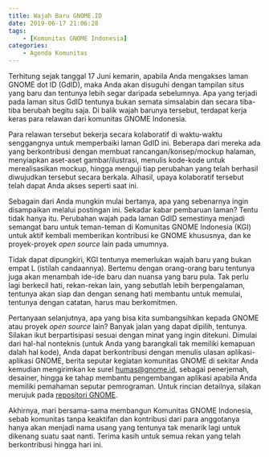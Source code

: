 ```yaml
---
title: Wajah Baru GNOME.ID
date: 2019-06-17 21:06:28
tags: 
	- [Komunitas GNOME Indonesia]
categories:
	- Agenda Komunitas
---
```


Terhitung sejak tanggal 17 Juni kemarin, apabila Anda mengakses laman GNOME dot ID (GdID), maka Anda akan disuguhi dengan tampilan situs yang baru dan tentunya lebih segar daripada sebelumnya. Apa yang terjadi pada laman situs GdID tentunya bukan semata simsalabin dan secara tiba-tiba berubah begitu saja. Di balik wajah barunya tersebut, terdapat kerja keras para relawan dari komunitas GNOME Indonesia. 

Para relawan tersebut bekerja secara kolaboratif di waktu-waktu senggangnya untuk memperbaiki laman GdID ini. Beberapa dari mereka ada yang berkontribusi dengan membuat rancangan/konsep/mockup halaman, menyiapkan aset-aset gambar/ilustrasi, menulis kode-kode untuk merealisasikan mockup, hingga menguji tiap perubahan yang telah berhasil diwujudkan tersebut secara berkala. Alhasil, upaya kolaboratif tersebut telah dapat Anda akses seperti saat ini.

Sebagain dari Anda mungkin mulai bertanya, apa yang sebenarnya ingin disampaikan melalui postingan ini. Sekadar kabar pembaruan laman? Tentu tidak hanya itu. Perubahan wajah pada laman GdID semestinya menjadi semangat baru untuk teman-teman di Komunitas GNOME Indonesia (KGI) untuk aktif kembali memberikan kontribusi ke GNOME khususnya, dan ke proyek-proyek _open source_ lain pada umumnya.

Tidak dapat dipungkiri, KGI tentunya memerlukan wajah baru yang bukan empat L (istilah candaannya). Bertemu dengan orang-orang baru tentunya juga akan menambah ide-ide baru dan nuansa yang baru pula. Tak perlu lagi berkecil hati, rekan-rekan lain, yang sebutlah lebih berpengalaman, tentunya akan siap dan dengan senang hati membantu untuk memulai, tentunya dengan catatan, harus mau berkomitmen.

Pertanyaan selanjutnya, apa yang bisa kita sumbangsihkan kepada GNOME atau proyek _open source_ lain? Banyak jalan yang dapat dipilih, tentunya. Silakan ikut berpartisipasi sesuai dengan minat yang ingin ditekuni. Dimulai dari hal-hal nonteknis (untuk Anda yang barangkali tak memiliki kemapuan dalah hal kode), Anda dapat berkontribusi dengan menulis ulasan aplikasi-aplikasi GNOME, berita seputar kegiatan komunitas GNOME di sekitar Anda kemudian mengirimkan ke surel humas@gnome.id, sebagai penerjemah, desainer, hingga ke tahap membantu pengembangan aplikasi apabila Anda memiliki pemahaman seputar pemrograman. Untuk rincian detailnya, silakan merujuk pada [repositori GNOME](http://gitlab.gnome.org). 

Akhirnya, mari bersama-sama membangun Komunitas GNOME Indonesia, sebab komunitas tanpa keaktifan dan kontribusi dari para anggotanya hanya akan menjadi nama usang yang tentunya tak menarik lagi untuk dikenang suatu saat nanti. Terima kasih untuk semua rekan yang telah berkontribusi hingga hari ini.